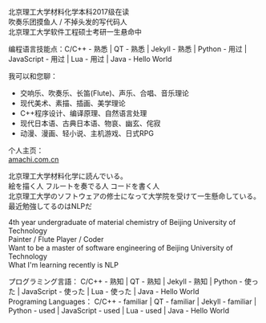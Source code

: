 北京理工大学材料化学本科2017级在读   
吹奏乐团摸鱼人 / 不掉头发的写代码人  
北京理工大学软件工程硕士考研一生悬命中  

编程语言技能点：C/C++ - 熟悉 | QT - 熟悉 | Jekyll - 熟悉 | Python - 用过 | JavaScript - 用过 | Lua - 用过 | Java - Hello World  

我可以和您聊：  

- 交响乐、吹奏乐、长笛(Flute)、声乐、合唱、音乐理论
- 现代美术、素描、插画、美学理论
- C++程序设计、编译原理、自然语言处理
- 现代日本语、古典日本语、物哀、幽玄、侘寂
- 动漫、漫画、轻小说、主机游戏、日式RPG

个人主页：  
[amachi.com.cn](https://amachi.com.cn)

北京理工大学材料化学に読んでいる。  
絵を描く人 フルートを奏でる人 コードを書く人  
北京理工大学のソフトウェアの修士になって大学院を受けて一生懸命している。  
最近勉強してるのはNLPだ  

4th year undergraduate of material chemistry of Beijing University of Technology  
Painter / Flute Player / Coder  
Want to be a master of software engineering of Beijing University of Technology  
What I'm learning recently is NLP  

プログラミング言語： C/C++ - 熟知 | QT - 熟知 | Jekyll - 熟知 | Python - 使った | JavaScript - 使った | Lua - 使った | Java - Hello World  
Programing Languages： C/C++ - familiar | QT - familiar | Jekyll - familiar | Python - used | JavaScript - used | Lua - used | Java - Hello World  

<!--
**AmachiInori/amachiinori** is a ✨ _special_ ✨ repository because its `README.md` (this file) appears on your GitHub profile.

Here are some ideas to get you started:

- 🔭 I’m currently working on ...
- 🌱 I’m currently learning ...
- 👯 I’m looking to collaborate on ...
- 🤔 I’m looking for help with ...
- 💬 Ask me about ...
- 📫 How to reach me: ...
- 😄 Pronouns: ...
- ⚡ Fun fact: ...
-->
